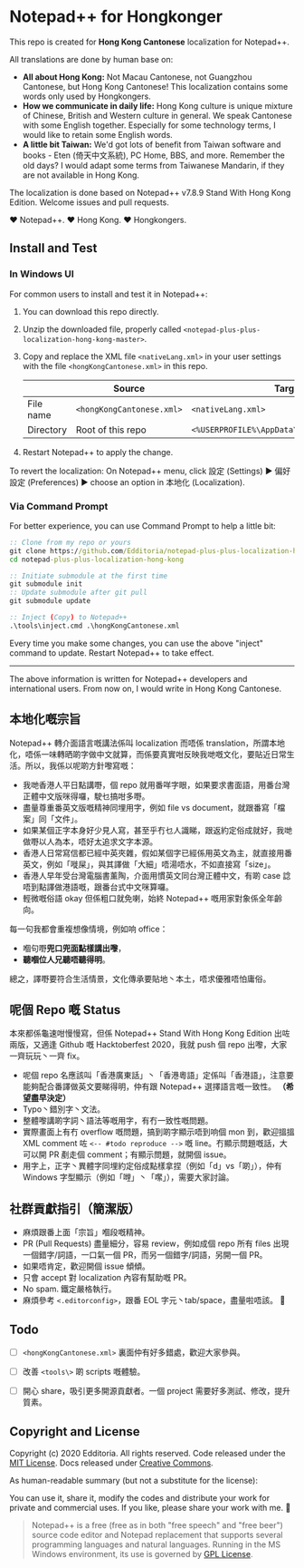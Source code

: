 # Notepad++ for Hongkonger

This repo is created for **Hong Kong Cantonese** localization for Notepad++.

All translations are done by human base on:

- **All about Hong Kong:** Not Macau Cantonese, not Guangzhou Cantonese, but Hong Kong Cantonese! This localization contains some words only used by Hongkongers.
- **How we communicate in daily life:** Hong Kong culture is unique mixture of Chinese, British and Western culture in general. We speak Cantonese with some English together. Especially for some technology terms, I would like to retain some English words.
- **A little bit Taiwan:** We'd got lots of benefit from Taiwan software and books - Eten (倚天中文系統), PC Home, BBS, and more. Remember the old days? I would adapt some terms from Taiwanese Mandarin, if they are not available in Hong Kong.

The localization is done based on Notepad++ v7.8.9 Stand With Hong Kong Edition. Welcome issues and pull requests.

:heart: Notepad++. :heart: Hong Kong. :heart: Hongkongers.


## Install and Test

### In Windows UI

For common users to install and test it in Notepad++:

1. You can download this repo directly.
1. Unzip the downloaded file, properly called `<notepad-plus-plus-localization-hong-kong-master>`.
1. Copy and replace the XML file `<nativeLang.xml>` in your user settings with the file `<hongKongCantonese.xml>` in this repo.

	|           | Source                    | Target             |
	| --------- | ------                    | ------             |
	| File name | `<hongKongCantonese.xml>` | `<nativeLang.xml>` |
	| Directory | Root of this repo         | `<%USERPROFILE%\AppData\Roaming\Notepad++\>` |

1. Restart Notepad++ to apply the change.

To revert the localization: On Notepad++ menu, click 設定 (Settings) ▶︎ 偏好設定 (Preferences) ▶︎ choose an option in 本地化 (Localization).


### Via Command Prompt

For better experience, you can use Command Prompt to help a little bit:

```cmd
:: Clone from my repo or yours
git clone https://github.com/Edditoria/notepad-plus-plus-localization-hong-kong.git
cd notepad-plus-plus-localization-hong-kong

:: Initiate submodule at the first time
git submodule init
:: Update submodule after git pull
git submodule update

:: Inject (Copy) to Notepad++
.\tools\inject.cmd .\hongKongCantonese.xml
```

Every time you make some changes, you can use the above "inject" command to update. Restart Notepad++ to take effect.

---

The above information is written for Notepad++ developers and international users. From now on, I would write in Hong Kong Cantonese.


## 本地化嘅宗旨

Notepad++ 轉介面語言嘅講法係叫 localization 而唔係 translation，所謂本地化，唔係一味轉晒啲字做中文就算，而係要真實咁反映我哋嘅文化，要貼近日常生活。所以，我係以呢啲方針嚟寫嘅：

- 我哋香港人平日點講嘢，個 repo 就用番咩字眼，如果要求書面語，用番台灣正體中文版咪得囉，駛乜搞咁多嘢。
- 盡量尊重番英文版嘅精神同埋用字，例如 file vs document，就跟番寫「檔案」同「文件」。
- 如果某個正字本身好少見人寫，甚至乎冇乜人識睇，跟返約定俗成就好，我哋做嘢以人為本，唔好太追求文字本源。
- 香港人日常寫信都已經中英夾雜，假如某個字已經係用英文為主，就直接用番英文，例如「嘥屎」，與其譯做「大細」唔湯唔水，不如直接寫「size」。
- 香港人早年受台灣電腦書薰陶，介面用慣英文同台灣正體中文，有啲 case 諗唔到點譯做港語嘅，跟番台式中文咪算囉。
- 輕微嘅俗語 okay 但係粗口就免喇，始終 Notepad++ 嘅用家對象係全年齡向。

每一句我都會重複想像情境，例如响 office：

- 嗰句嘢**兜口兜面點樣講出嚟**，
- **聽嗰位人兄聽唔聽得明**。

總之，譯嘢要符合生活情景，文化傳承要貼地丶本土，唔求優雅唔怕庸俗。


## 呢個 Repo 嘅 Status

本來都係龜速咁慢慢寫，但係 Notepad++ Stand With Hong Kong Edition 出咗兩版，又適逢 Github 嘅 Hacktoberfest 2020，我就 push 個 repo 出嚟，大家一齊玩玩丶一齊 fix。

- 呢個 repo 名應該叫「香港廣東話」丶「香港粵語」定係叫「香港語」，注意要能夠配合番譯做英文要睇得明，仲有跟 Notepad++ 選擇語言嘅一致性。 **（希望盡早決定）**
- Typo丶錯別字丶文法。
- 整體嚟講啲字詞丶語法等嘅用字，有冇一致性嘅問題。
- 實際畫面上有冇 overflow 嘅問題，搞到啲字顯示唔到响個 mon 到，歡迎搵搵 XML comment 咗 `<-- #todo reproduce -->` 嘅 line。冇顯示問題嘅話，大可以開 PR 剷走個 comment；有顯示問題，就開個 issue。
- 用字上，正字丶異體字同埋約定俗成點樣拿捏（例如「d」vs「啲」），仲有 Windows 字型顯示（例如「𠹺」丶「𡁵」），需要大家討論。


## 社群貢獻指引（簡潔版）

- 麻煩跟番上面「宗旨」嗰段嘅精神。
- PR (Pull Requests) 盡量細分，容易 review，例如成個 repo 所有 files 出現一個錯字/詞語，一口氣一個 PR，而另一個錯字/詞語，另開一個 PR。
- 如果唔肯定，歡迎開個 issue 傾傾。
- 只會 accept 對 localization 內容有幫助嘅 PR。
- No spam. 鐵定嚴格執行。
- 麻煩參考 `<.editorconfig>`，跟番 EOL 字元丶tab/space，盡量啦唔該。 :pray:


## Todo

- [ ] `<hongKongCantonese.xml>` 裏面仲有好多錯處，歡迎大家參與。
- [ ] 改善 `<tools\>` 啲 scripts 嘅體驗。
- [ ] 開心 share，吸引更多開源貢獻者。一個 project 需要好多測試、修改，提升質素。


## Copyright and License

Copyright (c) 2020 Edditoria. All rights reserved. Code released under the [MIT License](LICENSE.txt). Docs released under [Creative Commons](https://creativecommons.org/licenses/by/4.0/).

As human-readable summary (but not a substitute for the license):

You can use it, share it, modify the codes and distribute your work for private and commercial uses. If you like, please share your work with me. :pizza:

> Notepad++ is a free (free as in both "free speech" and "free beer") source code editor and Notepad replacement that supports several programming languages and natural languages. Running in the MS Windows environment, its use is governed by [GPL License](https://github.com/notepad-plus-plus/notepad-plus-plus/blob/master/LICENSE).
